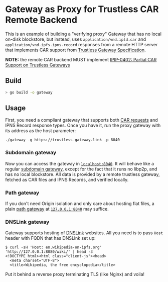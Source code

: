 # Gateway as Proxy for Trustless CAR Remote Backend

This is an example of building a "verifying proxy" Gateway that has no
local on-disk blockstore, but instead, uses `application/vnd.ipld.car` and
`application/vnd.ipfs.ipns-record` responses from a remote HTTP server that
implements CAR support from [Trustless Gateway
Specification](https://specs.ipfs.tech/http-gateways/trustless-gateway/).

**NOTE:** the remote CAR backend MUST implement [IPIP-0402: Partial CAR Support on Trustless Gateways](https://specs.ipfs.tech/ipips/ipip-0402/)

## Build

```bash
> go build -o gateway
```

## Usage

First, you need a compliant gateway that supports both [CAR requests](https://www.iana.org/assignments/media-types/application/vnd.ipld.car) and IPNS Record response
types. Once you have it, run the proxy gateway with its address as the host parameter:

```
./gateway -g https://trustless-gateway.link -p 8040
```

### Subdomain gateway

Now you can access the gateway in [`localhost:8040`](http://localhost:8040/ipfs/bafybeiaysi4s6lnjev27ln5icwm6tueaw2vdykrtjkwiphwekaywqhcjze). It will
behave like a regular [subdomain gateway](https://docs.ipfs.tech/how-to/address-ipfs-on-web/#subdomain-gateway),
except for the fact that it runs no libp2p, and has no local blockstore.
All data is provided by a remote trustless gateway, fetched as CAR files and IPNS Records, and verified locally.

### Path gateway

If you don't need Origin isolation and only care about hosting flat files,
a plain [path gateway](https://docs.ipfs.tech/how-to/address-ipfs-on-web/#path-gateway) at
[`127.0.0.1:8040`](http://127.0.0.1:8040/ipfs/bafybeigdyrzt5sfp7udm7hu76uh7y26nf3efuylqabf3oclgtqy55fbzdi)
may suffice.

### DNSLink gateway

Gateway supports hosting of [DNSLink](https://dnslink.dev/) websites. All you need is to pass `Host` header with FQDN that has DNSLink set up:

```console
$ curl -sH 'Host: en.wikipedia-on-ipfs.org' 'http://127.0.0.1:8080/wiki/' | head -3
<!DOCTYPE html><html class="client-js"><head>
  <meta charset="UTF-8">
  <title>Wikipedia, the free encyclopedia</title>
```

Put it behind a reverse proxy terminating TLS (like Nginx) and voila!
